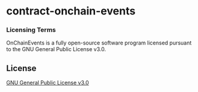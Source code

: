 # contract-onchain-events

### Licensing Terms

OnChainEvents is a fully open-source software program licensed pursuant to the GNU General Public License v3.0.

## License

[GNU General Public License v3.0](https://www.gnu.org/licenses/gpl-3.0.en.html)
